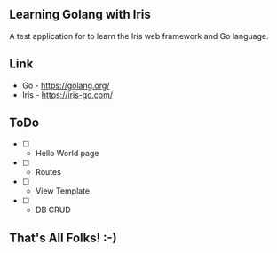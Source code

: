 ## Learning Golang with Iris

A test application for to learn the Iris web framework and Go language.

## Link

- Go - https://golang.org/
- Iris - https://iris-go.com/

## ToDo

- [ ] - Hello World page
- [ ] - Routes
- [ ] - View Template
- [ ] - DB CRUD

## That's All Folks! :-)
